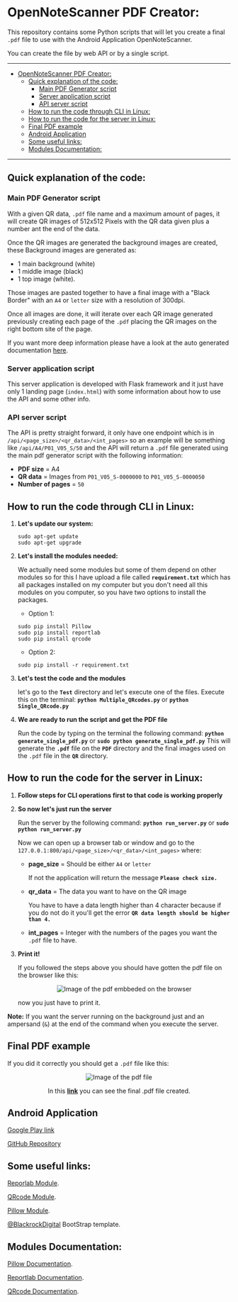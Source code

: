 # OpenNoteScanner PDF Creator:

This repository contains some Python scripts that will let you create a final `.pdf` file to use with the Android Application OpenNoteScanner.

You can create the file by web API or by a single script.  

---
<!-- TOC depthFrom:1 depthTo:6 withLinks:1 updateOnSave:1 orderedList:0 -->

- [OpenNoteScanner PDF Creator:](#opennotescanner-pdf-creator)
	- [Quick explanation of the code:](#quick-explanation-of-the-code)
		- [Main PDF Generator script](#main-pdf-generator-script)
		- [Server application script](#server-application-script)
		- [API server script](#api-server-script)
	- [How to run the code through CLI in Linux:](#how-to-run-the-code-through-cli-in-linux)
	- [How to run the code for the server in Linux:](#how-to-run-the-code-for-the-server-in-linux)
	- [Final PDF example](#final-pdf-example)
	- [Android Application](#android-application)
	- [Some useful links:](#some-useful-links)
	- [Modules Documentation:](#modules-documentation)

<!-- /TOC -->

---
## Quick explanation of the code:

### Main PDF Generator script
With a given QR data, `.pdf` file name and a maximum amount of pages, it will create QR images of 512x512 Pixels with the QR data given plus a number ant the end of the data.

Once the QR images are generated the background images are created, these Background images are generated as:
 * 1 main background (white)
 * 1 middle image (black)
 * 1 top image (white).

Those images are pasted together to have a final image with a "Black Border" with an `A4` or `letter` size with a resolution of 300dpi.

Once all images are done, it will iterate over each QR image generated previously creating each page of the `.pdf` placing the QR images on the right bottom site of the page.

If you want more deep information please have a look at the auto generated documentation [here](./Doc/project_documentation/open_note_scanner).

### Server application script

This server application is developed with Flask framework and it just have only 1 landing page (`index.html`) with some information about how to use the API and some other info.

### API server script

The API is pretty straight forward, it only have one endpoint which is in `/api/<page_size>/<qr_data>/<int_pages>` so an example will be something like `/api/A4/P01_V05_S/50`
and the API will return a `.pdf` file generated using the main pdf generator script with the following information:
 * **PDF size** = A4
 * **QR data** = Images from `P01_V05_S-0000000` to `P01_V05_S-0000050`
 * **Number of pages** = `50`



## How to run the code through CLI in Linux:

  1. **Let's update our system:**

     ```
     sudo apt-get update
     sudo apt-get upgrade
     ```

  2. **Let's install the modules needed:**

      We actually need some modules but some of them depend on other modules so for this I have upload a file called **`requirement.txt`** which has all packages installed on my computer but you don't need all this modules on you computer, so you have two options to install the packages.

       * Option 1:
       ```
       sudo pip install Pillow
       sudo pip install reportlab
       sudo pip install qrcode
       ```
       * Option 2:
       ```
       sudo pip install -r requirement.txt
       ```

  3. **Let's test the code and the modules**

      let's go to the **`Test`** directory and let's execute one of the files.
      Execute this on the terminal: **`python Multiple_QRcodes.py`** or **`python Single_QRcode.py`**

  4. **We are ready to run the script and get the PDF file**

      Run the code by typing on the terminal the following command: **`python generate_single_pdf.py`** or **`sudo python generate_single_pdf.py`**
      This will generate the **`.pdf`** file on the **`PDF`** directory and the final images used on the  `.pdf` file in the **`QR`** directory.

## How to run the code for the server in Linux:

  1. **Follow steps for CLI operations first to that code is working properly**

  2. **So now let's just run the server**

      Run the server by the following command: **`python run_server.py`** or **`sudo python run_server.py`**

      Now we can open up a browser tab or window and go to the `127.0.0.1:800/api/<page_size>/<qr_data>/<int_pages>` where:
        * **page_size** = Should be either `A4` or `letter`

          If not the application will return the message **`Please check size.`**

        * **qr_data** = The data you want to have on the QR image

          You have to have a data length higher than 4 character because if you do not do it you'll get the error **`QR data length should be higher than 4.`**

        * **int_pages** = Integer with the numbers of the pages you want the `.pdf` file to have.
  3. **Print it!**

      If you followed the steps above you should have gotten the pdf file on the browser like this:

      <div style="text-align:center">
        <img src="./Doc/img/pdf_embbeded_browser.png" alt="Image of the pdf embbeded on the browser"/>
      </div>

      now you just have to print it.

  **Note:** If you want the server running on the background just and an ampersand (`&`) at the end of the command when you execute the server.


## Final PDF example
If you did it correctly you should get a `.pdf` file like this:

<div style="text-align:center">
  <img src="./Doc/img/pdf_image.png" alt="Image of the pdf file"/>
  <p>In this <a href="./Doc/pdf/Final.pdf"><b>link</b></a> you can see the final .pdf file created.</p>
</div>



## Android Application

[Google Play link](https://play.google.com/store/apps/details?id=com.todobom.opennotescanner&utm_source=global_co&utm_medium=prtnr&utm_content=Mar2515&utm_campaign=PartBadge&pcampaignid=MKT-Other-global-all-co-prtnr-py-PartBadge-Mar2515-1)

[GitHub Repository](https://github.com/ctodobom/OpenNoteScanner)

## Some useful links:

[Reporlab Module](https://pypi.python.org/pypi/reportlab/2.7).

[QRcode Module](https://pypi.python.org/pypi/qrcode/2.7).

[Pillow Module](https://pypi.python.org/pypi/Pillow/2.7.0).

[@BlackrockDigital](https://github.com/BlackrockDigital/startbootstrap-scrolling-nav) BootStrap template.


## Modules Documentation:

[Pillow Documentation](http://pillow.readthedocs.io/en/3.0.x/installation.html).

[Reportlab Documentation](https://www.reportlab.com/docs/reportlab-userguide.pdf).

[QRcode Documentation](https://github.com/lincolnloop/python-qrcode).
